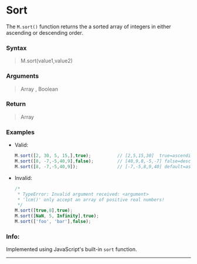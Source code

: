 # Sort </br>  
The ``` M.sort() ``` function returns the a sorted array of integers in either ascending or descending order.  

### Syntax  
> M.sort(value1,value2)  

### Arguments  
> Array <Number>, Boolean  
	
### Return  
> Array <Number>  
	
### Examples  
- Valid:  
	```js
	M.sort([2, 30, 5, 15,],true);          // [2,5,15,30]  true=ascending order  
	M.sort([8, -7,-5,40,9],false);         // [40,9,8,-5,-7] false=descending order  
	M.sort([8, -7,-5,40,9]);               // [-7,-5,8,9,40] default=ascending order  
	```  
- Invalid:  
	```js
	/*
	 * TypeError: Invalid argument received: <argument>
	 * 'lcm()' only accept an array of positive real numbers!
	 */
	M.sort([true,8],true);
	M.sort([NaN, 5, Infinity],true);
	M.sort(['foo', 'bar'],false);
	```

### Info:
Implemented using JavaScript's built-in `sort` function.

------




